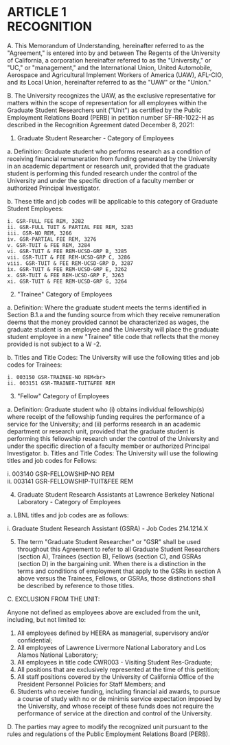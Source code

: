 # ARTICLE 1 <br> RECOGNITION

A. This Memorandum of Understanding, hereinafter referred to as the "Agreement," is entered into by and between The Regents of the University of California, a corporation hereinafter referred to as the "University," or "UC," or "management," and the International Union, United Automobile, Aerospace and Agricultural Implement Workers of America (UAW), AFL-CIO, and its Local Union, hereinafter referred to as the "UAW" or the "Union."

B. The University recognizes the UAW, as the exclusive representative for matters within the scope of representation for all employees within the Graduate Student Researchers unit ("Unit") as certified by the Public Employment Relations Board (PERB) in petition number SF-RR-1022-H as described in the Recognition Agreement dated December 8, 2021:

1. Graduate Student Researcher - Category of Employees

a. Definition: Graduate student who performs research as a condition of receiving financial remuneration from funding generated by the University in an academic department or research unit, provided that the graduate student is performing this funded research under the control of the University and under the specific direction of a faculty member or authorized Principal Investigator.

b. These title and job codes will be applicable to this category of Graduate Student Employees:
  
    i. GSR-FULL FEE REM, 3282
    ii. GSR-FULL TUIT & PARTIAL FEE REM, 3283
    iii. GSR-NO REM, 3266
    iv. GSR-PARTIAL FEE REM, 3276
    v. GSR-TUIT & FEE REM, 3284
    vi. GSR-TUIT & FEE REM-UCSD-GRP B, 3285
    vii. GSR-TUIT & FEE REM-UCSD-GRP C, 3286
    viii. GSR-TUIT & FEE REM-UCSD-GRP D, 3287
    ix. GSR-TUIT & FEE REM-UCSD-GRP E, 3262
    x. GSR-TUIT & FEE REM-UCSD-GRP F, 3263
    xi. GSR-TUIT & FEE REM-UCSD-GRP G, 3264

2. "Trainee" Category of Employees

a. Definition: Where the graduate student meets the terms identified in Section B.1.a and the funding source from which they receive remuneration deems that the money provided cannot be characterized as wages, the graduate student is an employee and the University will place the graduate student employee in a new "Trainee" title code that reflects that the money provided is not subject to a W -2.

b. Titles and Title Codes: The University will use the following titles and job codes for Trainees:

    i. 003150 GSR-TRAINEE-NO REM<br>
    ii. 003151 GSR-TRAINEE-TUIT&FEE REM

3. "Fellow" Category of Employees

a. Definition: Graduate student who (i) obtains individual fellowship(s) where receipt of the fellowship funding requires the performance of a service for the University; and (ii) performs research in an academic department or research unit, provided that the graduate student is performing this fellowship research under the control of the University and under the specific direction of a faculty member or authorized Principal Investigator.
b. Titles and Title Codes: The University will use the following titles and job codes for Fellows:

  i. 003140 GSR-FELLOWSHIP-NO REM<br>
  ii. 003141 GSR-FELLOWSHIP-TUIT&FEE REM

4. Graduate Student Research Assistants at Lawrence Berkeley National Laboratory - Category of Employees

a. LBNL titles and job codes are as follows:

  i. Graduate Student Research Assistant (GSRA) - Job Codes 214.1214.X

5. The term "Graduate Student Researcher" or "GSR" shall be used throughout this Agreement to refer to all Graduate Student Researchers (section A), Trainees (section B), Fellows (section C), and GSRAs (section D) in the bargaining unit. When there is a distinction in the terms and conditions of employment that apply to the GSRs in section A above versus the Trainees, Fellows, or GSRAs, those distinctions shall be described by reference to those titles.

C. EXCLUSION FROM THE UNIT:

Anyone not defined as employees above are excluded from the unit, including, but not limited to:

1. All employees defined by HEERA as managerial, supervisory and/or confidential;
2. All employees of Lawrence Livermore National Laboratory and Los Alamos National Laboratory;
3. All employees in title code CWR003 - Visiting Student Res-Graduate;
4. All positions that are exclusively represented at the time of this petition;
5. All staff positions covered by the University of California Office of the President Personnel Policies for Staff Members; and
6. Students who receive funding, including financial aid awards, to pursue a course of study with no or de minimis service expectation imposed by the University, and whose receipt of these funds does not require the performance of service at the direction and control of the University.

D. The parties may agree to modify the recognized unit pursuant to the rules and regulations of the Public Employment Relations Board (PERB).

